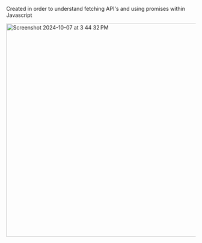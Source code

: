 Created in order to understand fetching API's and using promises within Javascript

<img width="566" alt="Screenshot 2024-10-07 at 3 44 32 PM" src="https://github.com/user-attachments/assets/a0b53a35-089d-43d9-8df0-613569913304">

